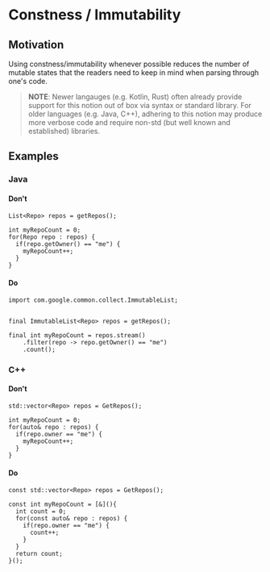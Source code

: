 # Constness / Immutability

## Motivation
Using constness/immutability whenever possible reduces the number of mutable states that the readers need to keep in mind when parsing through one's code.

> **NOTE**: Newer langauges (e.g. Kotlin, Rust) often already provide support for this notion out of box via syntax or standard library. For older languages (e.g. Java, C++), adhering to this notion may produce more verbose code and require non-std (but well known and established) libraries.

## Examples

### Java

#### Don't

```
List<Repo> repos = getRepos();

int myRepoCount = 0;
for(Repo repo : repos) {
  if(repo.getOwner() == "me") {
    myRepoCount++;
  }
}
```

#### Do
  
```
import com.google.common.collect.ImmutableList;


final ImmutableList<Repo> repos = getRepos();

final int myRepoCount = repos.stream()
    .filter(repo -> repo.getOwner() == "me")
    .count();
```


### C++
#### Don't
```
std::vector<Repo> repos = GetRepos();

int myRepoCount = 0;
for(auto& repo : repos) {
  if(repo.owner == "me") {
    myRepoCount++;
  }
}
```

#### Do
```
const std::vector<Repo> repos = GetRepos();

const int myRepoCount = [&](){
  int count = 0;
  for(const auto& repo : repos) {
    if(repo.owner == "me") {
      count++;
    }
  }  
  return count;
}();

```

